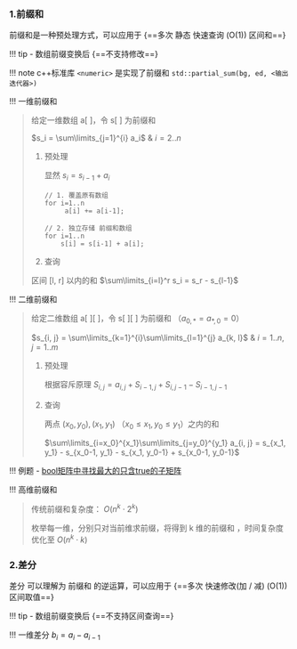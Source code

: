 
###  ###

### 1.前缀和 ###

前缀和是一种预处理方式，可以应用于 {==多次 静态 快速查询 (O(1)) 区间和==}

!!! tip
	- 数组前缀变换后 {==不支持修改==}

!!! note
	c++标准库 `<numeric>` 是实现了前缀和 `std::partial_sum(bg, ed, <输出迭代器>)`

!!! 一维前缀和
> 给定一维数组 a[ ]，令 s[ ] 为前缀和
>
> $s_i = \sum\limits_{j=1}^{i} a_i$  &  $i=2..n$
> 
> 1.	预处理
> 		
> 		显然 $s_i = s_{i-1} + a_i$
> 		
> 		```
> 		// 1. 覆盖原有数组
> 		for i=1..n
> 			 a[i] += a[i-1];
> 		
> 		// 2. 独立存储 前缀和数组
> 		for i=1..n
> 			s[i] = s[i-1] + a[i];
> 		```
> 
> 2.	查询
> 
> 区间 [l, r] 以内的和 $\sum\limits_{i=l}^r s_i = s_r - s_{l-1}$

!!! 二维前缀和
> 给定二维数组 a[ ][ ]，令 s[ ][ ] 为前缀和  （$a_{0,*} = a_{*, 0} = 0$）
> 
> $s_{i, j} = \sum\limits_{k=1}^{i}\sum\limits_{l=1}^{j} a_{k, l}$   &   $i=1..n, j=1..m$
> 
> 1.	预处理
> 		
> 		根据容斥原理 $S_{i, j} = a_{i, j} + S_{i-1, j} + S_{i, j-1} - S_{i-1, j-1}$
> 
> 2.	查询
> 
> 		两点 $(x_0, y_0), (x_1, y_1)$ （$x_0\le x_1, y_0\le y_1$）之内的和
> 		
> 		$\sum\limits_{i=x_0}^{x_1}\sum\limits_{j=y_0}^{y_1} a_{i, j} = s_{x_1, y_1} - s_{x_0-1, y_1} - s_{x_1, y_0-1} + s_{x_0-1, y_0-1}$

!!! 例题
	- [bool矩阵中寻找最大的只含true的子矩阵](https://www.luogu.com.cn/problem/P1387)

!!! 高维前缀和
> 传统前缀和复杂度： $O(n^k \cdot 2^k)$
> 
> 枚举每一维，分别只对当前维求前缀，将得到 k 维的前缀和 ，时间复杂度优化至 $O(n^k \cdot k)$


### 2.差分 ###

差分 可以理解为 前缀和 的逆运算，可以应用于 {==多次 快速修改(加 / 减) (O(1)) 区间取值==}

!!! tip
	- 数组前缀变换后 {==不支持区间查询==}

!!! 一维差分
$b_i = a_{i} - a_{i-1}$


